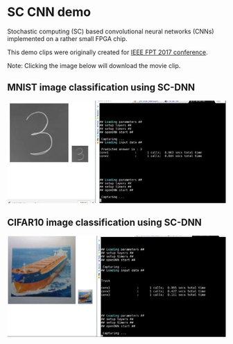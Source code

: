 # SC CNN demo
Stochastic computing (SC) based convolutional neural networks (CNNs) implemented on a rather small FPGA chip.

This demo clips were originally created for [IEEE FPT 2017 conference](http://www.icfpt.org/).

Note: Clicking the image below will download the movie clip.

## MNIST image classification using SC-DNN
[![MNIST image classification using SC-DNN](sc-mnist.jpg)](2017-12-FPT-sc-mnist-demo.mp4)

## CIFAR10 image classification using SC-DNN
[![CIFAR10 image classification using SC-DNN](sc-cifar10.jpg)](2017-12-FPT-sc-cifar10-demo.mp4)

